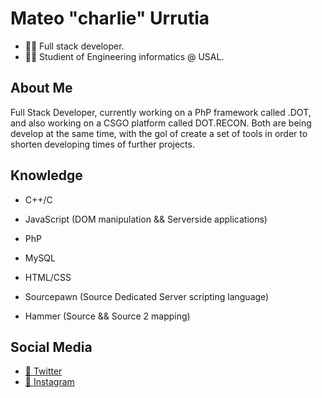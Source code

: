# Mateo "charlie" Urrutia
- 🧑‍💻 Full stack developer.
- 🧑‍🎓 Studient of Engineering informatics @ USAL.

## About Me
Full Stack Developer, currently working on a PhP framework called .DOT, and also working on a CSGO platform called DOT.RECON. Both are being develop at the same time, with the gol of create a set of tools in order to shorten developing times of further projects.

## Knowledge
- C++/C
- JavaScript (DOM manipulation && Serverside applications)
- PhP
- MySQL
- HTML/CSS

- Sourcepawn (Source Dedicated Server scripting language)
- Hammer (Source && Source 2 mapping)

## Social Media
- [🐤 Twitter](https://twitter.com/char2cs)
- [📸 Instagram](https://instagram.com/mateo.urru)
